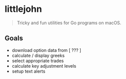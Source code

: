 # littlejohn

> Tricky and fun utilities for Go programs on macOS.

## Goals

-   download option data from [ ??? ]
-   calculate / display greeks
-   select appropriate trades
-   calculate key adjustment levels
-   setup text alerts

